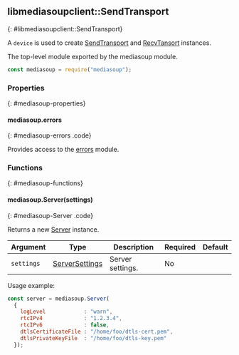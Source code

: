 ## libmediasoupclient::SendTransport
{: #libmediasoupclient::SendTransport}

A `device` is used to create [SendTransport](#libmediasoupclient::SendTransport) and [RecvTansort](#libmediasoupclient::RecvTransport) instances.

The top-level module exported by the mediasoup module.

```javascript
const mediasoup = require("mediasoup");
```


### Properties
{: #mediasoup-properties}

<section markdown="1">

#### mediasoup.errors
{: #mediasoup-errors .code}

Provides access to the [errors](#errors) module.

</section>


### Functions
{: #mediasoup-functions}

<section markdown="1">

#### mediasoup.Server(settings)
{: #mediasoup-Server .code}

Returns a new [Server](#Server) instance.

<div markdown="1" class="table-wrapper L3">

Argument   | Type    | Description | Required | Default 
---------- | ------- | ----------- | -------- | ----------
`settings` | [ServerSettings](#Server-ServerSettings) | Server settings. | No |

</div>

Usage example:

```javascript
const server = mediasoup.Server(
  {
    logLevel            : "warn",
    rtcIPv4             : "1.2.3.4",
    rtcIPv6             : false,
    dtlsCertificateFile : "/home/foo/dtls-cert.pem",
    dtlsPrivateKeyFile  : "/home/foo/dtls-key.pem"
  });
```

</section>
